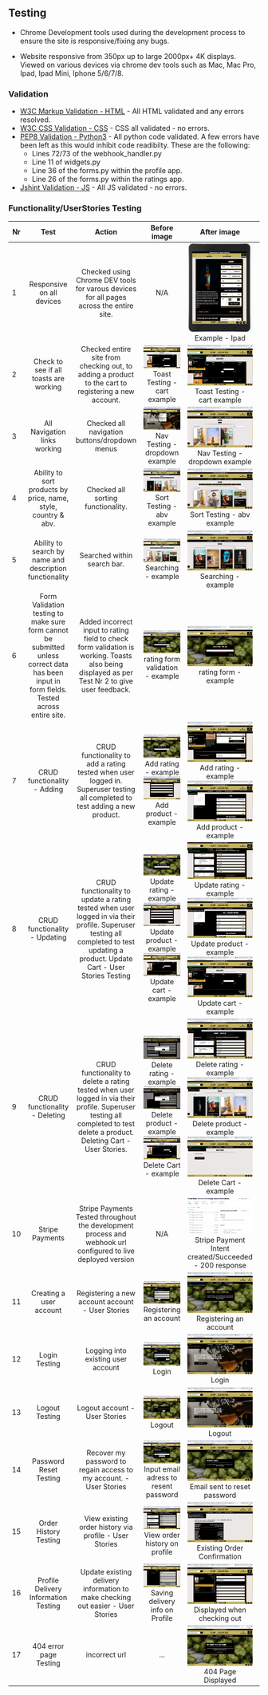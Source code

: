 ## Testing

* Chrome Development tools used during the development process to ensure the site is responsive/fixing any bugs.

* Website responsive from 350px up to large 2000px+ 4K displays. Viewed on various devices via chrome dev tools such as Mac, Mac Pro, Ipad, Ipad Mini, Iphone 5/6/7/8. 

### Validation

* [W3C Markup Validation - HTML](https://validator.w3.org/) - All HTML validated and any errors resolved.
* [W3C CSS Validation - CSS](https://jigsaw.w3.org/css-validator/) - CSS all validated - no errors.
* [PEP8 Validation - Python3](http://pep8online.com/) - All python code validated. A few errors have been left as this would inhibit code readibilty. These are the following:
    * Lines 72/73 of the webhook_handler.py
    * Line 11 of widgets.py
    * Line 36 of the forms.py within the profile app.
    * Line 26 of the forms.py within the ratings app.
* [Jshint Validation - JS](https://jshint.com/) - All JS validated - no errors.

### Functionality/UserStories Testing

| Nr | Test          | Action | Before image  | After image  | Test result |
| ---|:-------------:| :----: | :-----:| :-----:| :-----:|
| 1 | Responsive on all devices  | Checked using Chrome DEV tools for varous devices for all pages across the entire site. | N/A | ![Responsive_testing](readme_docs/testing/responsive_testing.png) Example - Ipad | PASSED |
| 2 |  Check to see if all toasts are working | Checked entire site from checking out, to adding a product to the cart to registering a new account. | ![toasts_testing](readme_docs/testing/toast_testing_before.png) Toast Testing - cart example  |  ![toasts_testing](readme_docs/testing/toast_testing_after.png) Toast Testing - cart example | PASSED |
| 3 |  All Navigation links working | Checked all navigation buttons/dropdown menus | ![nav_testing](readme_docs/testing/nav_testing_before.png) Nav Testing - dropdown example  |  ![nav_testing](readme_docs/testing/nav_testing_after.png) Nav Testing - dropdown example | PASSED |
| 4 |  Ability to sort products by price, name, style, country & abv. | Checked all sorting functionality. | ![sort_testing](readme_docs/testing/sort_testing_before.png) Sort Testing - abv example  |  ![sort_testing](readme_docs/testing/sort_testing_after.png) Sort Testing - abv example | PASSED |
| 5 |  Ability to search by name and description functionality | Searched within search bar. | ![search_testing](readme_docs/testing/search_testing_before.png) Searching - example  |  ![search_testing](readme_docs/testing/search_testing_after.png) Searching - example | PASSED |
| 6 |  Form Validation testing to make sure form cannot be submitted unless correct data has been input in form fields. Tested across entire site. | Added incorrect input to rating field to check form validation is working. Toasts also being displayed as per Test Nr 2 to give user feedback. | ![val_testing](readme_docs/testing/val_testing_before.png) rating form validation - example  |  ![val_testing](readme_docs/testing/val_testing_after.png) rating form - example | PASSED |
| 7 |  CRUD functionality - Adding | CRUD functionality to add a rating tested when user logged in. Superuser testing all completed to test adding a new product. |![CRUD_testing](readme_docs/testing/crud_addrating_testing_before.png) Add rating - example ![CRUD_testing](readme_docs/testing/crud_addproduct_testing_before.png) Add product - example |  ![CRUD_testing](readme_docs/testing/crud_addrating_testing_after.png) Add rating - example ![CRUD_testing](readme_docs/testing/crud_addproduct_testing_after.png) Add product - example | PASSED |
| 8 |  CRUD functionality - Updating | CRUD functionality to update a rating tested when user logged in via their profile. Superuser testing all completed to test updating a product. Update Cart - User Stories Testing |![CRUD_testing](readme_docs/testing/crud_editrating_testing_before.png) Update rating - example ![CRUD_testing](readme_docs/testing/crud_editproduct_testing_before.png) Update product - example ![CRUD_testing](readme_docs/testing/crud_updatecart_testing_before.png) Update cart - example |  ![CRUD_testing](readme_docs/testing/crud_editrating_testing_after.png) Update rating - example ![CRUD_testing](readme_docs/testing/crud_editproduct_testing_after.png) Update product - example ![CRUD_testing](readme_docs/testing/crud_updatecart_testing_after.png) Update cart - example | PASSED |
| 9 |  CRUD functionality - Deleting | CRUD functionality to delete a rating tested when user logged in via their profile. Superuser testing all completed to test delete a product. Deleting Cart - User Stories. |![CRUD_testing](readme_docs/testing/crud_deleterating_testing_before.png) Delete rating - example ![CRUD_testing](readme_docs/testing/crud_deleteproduct_testing_before.png) Delete product - example ![CRUD_testing](readme_docs/testing/crud_deletecart_testing_before.png) Delete Cart - example |  ![CRUD_testing](readme_docs/testing/crud_deleterating_testing_after.png) Delete rating - example ![CRUD_testing](readme_docs/testing/crud_deleteproduct_testing_after.png) Delete product - example ![CRUD_testing](readme_docs/testing/crud_deletecart_testing_after.png) Delete Cart - example | PASSED |
| 10 |  Stripe Payments | Stripe Payments Tested throughout the development process and webhook url configured to live deployed version | N/A | ![stripe_testing](readme_docs/testing/stripe_testing.png) Stripe Payment Intent created/Succeeded  - 200 response | PASSED |
| 11 |  Creating a user account | Registering a new account account - User Stories | ![register_testing](readme_docs/testing/register_testing_before.png) Registering an account | ![register_testing](readme_docs/testing/register_testing_after.png) Registering an account | PASSED |
| 12 |  Login Testing | Logging into existing user account | ![login_testing](readme_docs/testing/login_testing_before.png) Login | ![login_testing](readme_docs/testing/login_testing_after.png) Login | PASSED |
| 13 |  Logout Testing | Logout account - User Stories | ![logout_testing](readme_docs/testing/logout_testing_before.png) Logout| ![logout_testing](readme_docs/testing/logout_testing_after.png) Logout | PASSED |
| 14 |  Password Reset Testing | Recover my password to regain access to my account. - User Stories | ![password_testing](readme_docs/testing/password_testing_before.png) Input email adress to resent password | ![password_testing](readme_docs/testing/password_testing_after.png) Email sent to reset password | PASSED |
| 15 |  Order History Testing | View existing order history via profile - User Stories | ![history_testing](readme_docs/testing/orderhistory_testing_before.png) View order history on profile | ![history_testing](readme_docs/testing/orderhistory_testing_after.png) Existing Order Confirmation | PASSED |
| 16 |  Profile Delivery Information Testing | Update existing delivery information to make checking out easier - User Stories | ![profile_testing](readme_docs/testing/del_info_testing_before.png) Saving delivery info on Profile | ![profile_testing](readme_docs/testing/del_info_testing_after.png) Displayed when checking out | PASSED |
| 17 |  404 error page Testing | incorrect url  | ...  |![404_testing](readme_docs/testing/404_testing.png) 404 Page Displayed | PASSED |